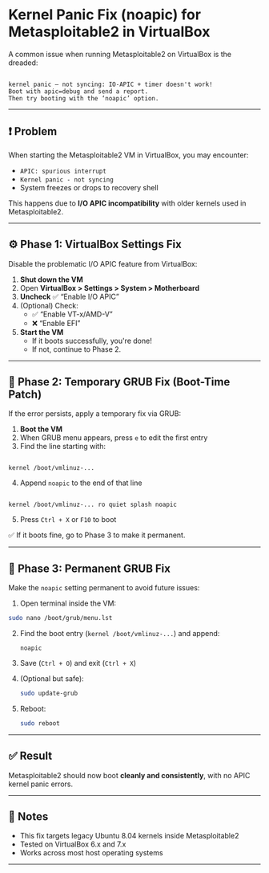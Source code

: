 # Kernel Panic Fix (noapic) for Metasploitable2 in VirtualBox

A common issue when running Metasploitable2 on VirtualBox is the dreaded:

```

kernel panic – not syncing: IO-APIC + timer doesn't work!
Boot with apic=debug and send a report.
Then try booting with the ‘noapic’ option.

```

---

## ❗ Problem

When starting the Metasploitable2 VM in VirtualBox, you may encounter:

- `APIC: spurious interrupt`
- `Kernel panic - not syncing`
- System freezes or drops to recovery shell

This happens due to **I/O APIC incompatibility** with older kernels used in Metasploitable2.

---

## ⚙️ Phase 1: VirtualBox Settings Fix

Disable the problematic I/O APIC feature from VirtualBox:

1. **Shut down the VM**
2. Open **VirtualBox > Settings > System > Motherboard**
3. **Uncheck** ✅ “Enable I/O APIC”
4. (Optional) Check:
   - ✅ “Enable VT-x/AMD-V”
   - ❌ “Enable EFI”
5. **Start the VM**  
   - If it boots successfully, you're done!
   - If not, continue to Phase 2.

---

## 🐧 Phase 2: Temporary GRUB Fix (Boot-Time Patch)

If the error persists, apply a temporary fix via GRUB:

1. **Boot the VM**
2. When GRUB menu appears, press `e` to edit the first entry
3. Find the line starting with:
```

kernel /boot/vmlinuz-...

```
4. Append `noapic` to the end of that line
```

kernel /boot/vmlinuz-... ro quiet splash noapic

````
5. Press `Ctrl + X` or `F10` to boot

✅ If it boots fine, go to Phase 3 to make it permanent.

---

## 💾 Phase 3: Permanent GRUB Fix

Make the `noapic` setting permanent to avoid future issues:

1. Open terminal inside the VM:
```bash
sudo nano /boot/grub/menu.lst
````

2. Find the boot entry (`kernel /boot/vmlinuz-...`) and append:

   ```
   noapic
   ```
3. Save (`Ctrl + O`) and exit (`Ctrl + X`)
4. (Optional but safe):

   ```bash
   sudo update-grub
   ```
5. Reboot:

   ```bash
   sudo reboot
   ```

---

## ✅ Result

Metasploitable2 should now boot **cleanly and consistently**, with no APIC kernel panic errors.

---

## 🧠 Notes

* This fix targets legacy Ubuntu 8.04 kernels inside Metasploitable2
* Tested on VirtualBox 6.x and 7.x
* Works across most host operating systems

---
